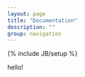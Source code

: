 ```yaml
---
layout: page
title: "Documentation"
description: ""
group: navigation
---
```

{% include JB/setup %}

hello!
